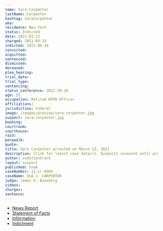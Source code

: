 ```yaml
---
name: Sara Carpenter
lastName: Carpenter
hashtag: SaraCarpenter
aka:
residence: New York
status: Indicted
date: 2021-03-23
charged: 2021-03-23
indicted: 2021-06-16
convicted:
acquitted:
sentenced:
dismissed:
deceased:
plea_hearing:
trial_date:
trial_type:
sentencing:
status_conference: 2022-10-28
age: 51
occupation: Retired NYPD Officer
affiliations:
jurisdiction: Federal
image: /images/preview/sara-carpenter.jpg
suspect: sara-carpenter.jpg
booking:
courtroom:
courthouse:
raid:
perpwalk:
quote:
title: Sara Carpenter arrested on March 23, 2021
description: Click for latest case details. Suspects innocent until proven guilty.
author: seditiontrack
layout: suspect
published: true
caseNumber: 21-cr-0305
caseName: USA v. CARPENTER
judge: James E. Boasberg
videos:
charges:
sentence:
---
```

- [News Report](https://www.nydailynews.com/new-york/nyc-crime/ny-capitol-riots-former-nypd-police-officer-arrest-sara-carpenter-20210323-try3cc7m3bbhrlfrph5emanlqi-story.html)
- [Statement of Facts](https://www.justice.gov/usao-dc/case-multi-defendant/file/1393356/download)
- [Information](https://www.justice.gov/usao-dc/case-multi-defendant/file/1393351/download)
- [Indictment](https://www.justice.gov/usao-dc/case-multi-defendant/file/1416906/download)
